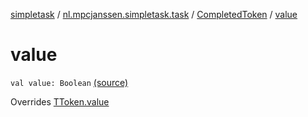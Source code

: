 [simpletask](../../index.md) / [nl.mpcjanssen.simpletask.task](../index.md) / [CompletedToken](index.md) / [value](.)

# value

`val value: Boolean` [(source)](https://github.com/mpcjanssen/simpletask-android/blob/master/src/main/java/nl/mpcjanssen/simpletask/task/Task.kt#L490)

Overrides [TToken.value](../-t-token/value.md)


